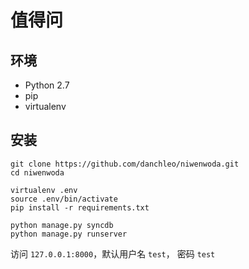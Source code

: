 # 值得问


## 环境

* Python 2.7
* pip
* virtualenv


## 安装

    git clone https://github.com/danchleo/niwenwoda.git
    cd niwenwoda

    virtualenv .env
    source .env/bin/activate
    pip install -r requirements.txt

    python manage.py syncdb
    python manage.py runserver

访问 `127.0.0.1:8000`，默认用户名 `test`， 密码 `test`
